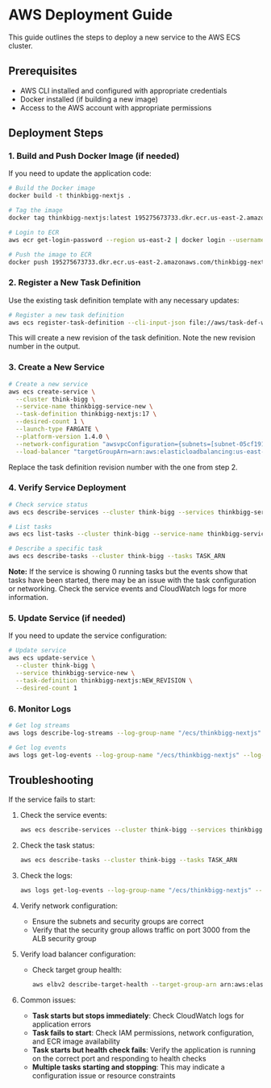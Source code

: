 # AWS Deployment Guide

This guide outlines the steps to deploy a new service to the AWS ECS cluster.

## Prerequisites

- AWS CLI installed and configured with appropriate credentials
- Docker installed (if building a new image)
- Access to the AWS account with appropriate permissions

## Deployment Steps

### 1. Build and Push Docker Image (if needed)

If you need to update the application code:

```bash
# Build the Docker image
docker build -t thinkbigg-nextjs .

# Tag the image
docker tag thinkbigg-nextjs:latest 195275673733.dkr.ecr.us-east-2.amazonaws.com/thinkbigg-nextjs:latest

# Login to ECR
aws ecr get-login-password --region us-east-2 | docker login --username AWS --password-stdin 195275673733.dkr.ecr.us-east-2.amazonaws.com

# Push the image to ECR
docker push 195275673733.dkr.ecr.us-east-2.amazonaws.com/thinkbigg-nextjs:latest
```

### 2. Register a New Task Definition

Use the existing task definition template with any necessary updates:

```bash
# Register a new task definition
aws ecs register-task-definition --cli-input-json file://aws/task-def-with-secrets.json
```

This will create a new revision of the task definition. Note the new revision number in the output.

### 3. Create a New Service

```bash
# Create a new service
aws ecs create-service \
  --cluster think-bigg \
  --service-name thinkbigg-service-new \
  --task-definition thinkbigg-nextjs:17 \
  --desired-count 1 \
  --launch-type FARGATE \
  --platform-version 1.4.0 \
  --network-configuration "awsvpcConfiguration={subnets=[subnet-05cf191ffbfada0b2,subnet-0e8808f0b56d88269],securityGroups=[sg-0a1861d4a4553eded],assignPublicIp=ENABLED}" \
  --load-balancer "targetGroupArn=arn:aws:elasticloadbalancing:us-east-2:195275673733:targetgroup/thinkbigg-tg/e56081a920cf8716,containerName=thinkbigg-nextjs,containerPort=3000"
```

Replace the task definition revision number with the one from step 2.

### 4. Verify Service Deployment

```bash
# Check service status
aws ecs describe-services --cluster think-bigg --services thinkbigg-service-new

# List tasks
aws ecs list-tasks --cluster think-bigg --service-name thinkbigg-service-new

# Describe a specific task
aws ecs describe-tasks --cluster think-bigg --tasks TASK_ARN
```

**Note:** If the service is showing 0 running tasks but the events show that tasks have been started, there may be an issue with the task configuration or networking. Check the service events and CloudWatch logs for more information.

### 5. Update Service (if needed)

If you need to update the service configuration:

```bash
# Update service
aws ecs update-service \
  --cluster think-bigg \
  --service thinkbigg-service-new \
  --task-definition thinkbigg-nextjs:NEW_REVISION \
  --desired-count 1
```

### 6. Monitor Logs

```bash
# Get log streams
aws logs describe-log-streams --log-group-name "/ecs/thinkbigg-nextjs" --order-by LastEventTime --descending

# Get log events
aws logs get-log-events --log-group-name "/ecs/thinkbigg-nextjs" --log-stream-name "STREAM_NAME"
```

## Troubleshooting

If the service fails to start:

1. Check the service events:
   ```bash
   aws ecs describe-services --cluster think-bigg --services thinkbigg-service-new --query "services[0].events"
   ```

2. Check the task status:
   ```bash
   aws ecs describe-tasks --cluster think-bigg --tasks TASK_ARN
   ```

3. Check the logs:
   ```bash
   aws logs get-log-events --log-group-name "/ecs/thinkbigg-nextjs" --log-stream-name "STREAM_NAME"
   ```

4. Verify network configuration:
   - Ensure the subnets and security groups are correct
   - Verify that the security group allows traffic on port 3000 from the ALB security group

5. Verify load balancer configuration:
   - Check target group health:
     ```bash
     aws elbv2 describe-target-health --target-group-arn arn:aws:elasticloadbalancing:us-east-2:195275673733:targetgroup/thinkbigg-tg/e56081a920cf8716
     ```

6. Common issues:
   - **Task starts but stops immediately**: Check CloudWatch logs for application errors
   - **Task fails to start**: Check IAM permissions, network configuration, and ECR image availability
   - **Task starts but health check fails**: Verify the application is running on the correct port and responding to health checks
   - **Multiple tasks starting and stopping**: This may indicate a configuration issue or resource constraints